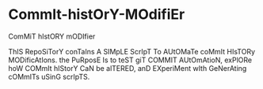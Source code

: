 # CommIt-histOrY-MOdifiEr
ComMiT hIstORY mODIfier

ThIS RepoSiTorY conTaIns A SIMpLE ScrIpT To AUtOMaTe coMmIt HIsTORy MODificAtIons. the PuRposE Is to teST giT COMMIT AUtOmAtioN, exPlORe hoW COMmIt hIStorY CaN be alTERED, anD EXperiMent wIth GeNerAting cOMmITs uSinG scrIpTS.
